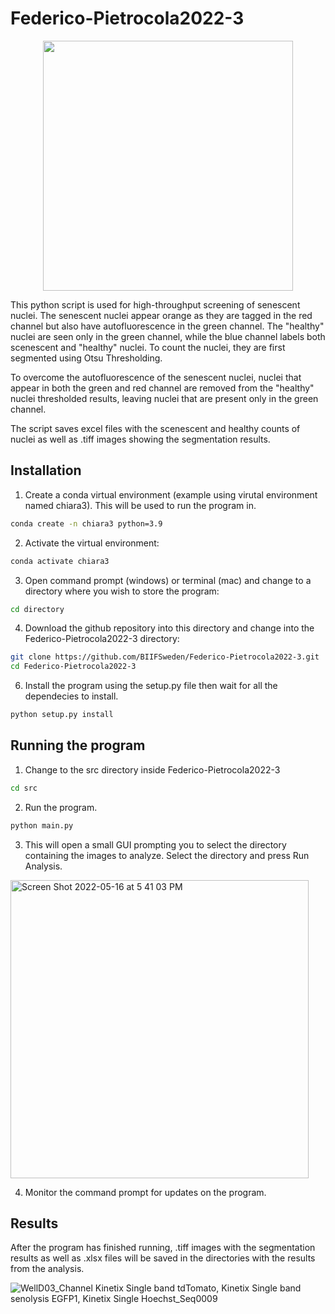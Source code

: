 # Federico-Pietrocola2022-3

<p align="center">
<img src="https://user-images.githubusercontent.com/43760657/168568815-f88ab2f9-f87c-4223-8bf3-dc6c8b1f995c.jpg" width="400" height="400">
</p>

This python script is used for high-throughput screening of senescent nuclei. The senescent nuclei appear orange as they are tagged in the red channel but also have autofluorescence in the green channel. The "healthy" nuclei are seen only in the green channel, while the blue channel labels both scenescent and "healthy" nuclei. To count the nuclei, they are first segmented using Otsu Thresholding. 

To overcome the autofluorescence of the senescent nuclei, nuclei that appear in both the green and red channel are removed from the "healthy" nuclei thresholded results, leaving nuclei that are present only in the green channel.

The script saves excel files with the scenescent and healthy counts of nuclei as well as .tiff images showing the segmentation results.


## Installation

1. Create a conda virtual environment (example using virutal environment named chiara3). This will be used to run the program in.
```bash
conda create -n chiara3 python=3.9
```
2. Activate the virtual environment:
```bash
conda activate chiara3
```
3. Open command prompt (windows) or terminal (mac) and change to a directory where you wish to store the program:

```bash
cd directory
```

4. Download the github repository into this directory and change into the Federico-Pietrocola2022-3 directory:
```bash
git clone https://github.com/BIIFSweden/Federico-Pietrocola2022-3.git
cd Federico-Pietrocola2022-3
```

6. Install the program using the setup.py file then wait for all the dependecies to install.
```bash
python setup.py install
```

## Running the program

1. Change to the src directory inside Federico-Pietrocola2022-3 
```bash
cd src
```
2. Run the program. 
```bash
python main.py
```
3. This will open a small GUI prompting you to select the directory containing the images to analyze. Select the directory and press Run Analysis.

<img width="477" alt="Screen Shot 2022-05-16 at 5 41 03 PM" src="https://user-images.githubusercontent.com/43760657/168631403-fa4f1d85-8062-4be4-a77a-670f177e48a7.png">

4. Monitor the command prompt for updates on the program.

## Results

After the program has finished running, .tiff images with the segmentation results as well as .xlsx files will be saved in the directories with the results from the analysis.

![WellD03_Channel Kinetix Single band tdTomato, Kinetix Single band senolysis  EGFP1, Kinetix Single  Hoechst_Seq0009](https://user-images.githubusercontent.com/43760657/168570960-6872e969-c0b6-4ec9-988a-df49df8b9527.jpg)




